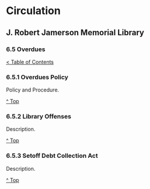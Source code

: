 [0]: ../README.md
[6.5]: overdues.md

# Circulation
## J. Robert Jamerson Memorial Library
### 6.5 Overdues
[< Table of Contents][0]

### 6.5.1 Overdues Policy [](#overdue-policy)
Policy and Procedure.

[^ Top][6.5]

### 6.5.2 Library Offenses [](#library-offenses)
Description.

[^ Top][6.5]

### 6.5.3 Setoff Debt Collection Act [](#setoff-debt-collection-act)
Description.

[^ Top][6.5]